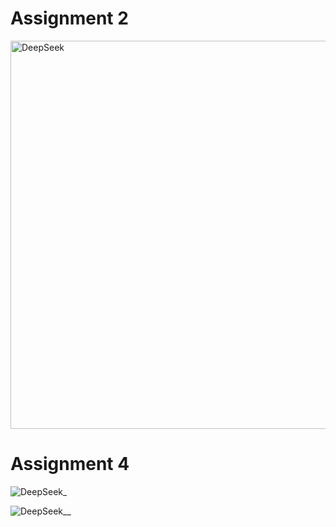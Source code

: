 # Assignment 2

<img width="621" alt="DeepSeek" src="https://github.com/user-attachments/assets/5533daf2-21da-4f62-a6e7-5267af5d022c" />

# Assignment 4

![DeepSeek_](https://github.com/user-attachments/assets/ed7bc2af-1bc0-470f-a135-5629ebe877ac)

![DeepSeek__](https://github.com/user-attachments/assets/3929e13a-8738-4c4e-8fde-2ea1191bfb26)
